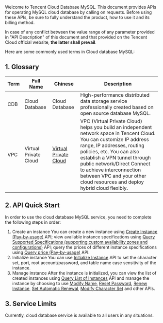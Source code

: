 Welcome to Tencent Cloud Database MySQL. This document provides APIs for operating MySQL cloud database by calling on requests. Before using these APIs, be sure to fully understand the product, how to use it and its billing method.

In case of any conflict between the value range of any parameter provided in "API Description" of this document and that provided on the Tencent Cloud official website, **the latter shall prevail**.

Here are some commonly used terms in Cloud database MySQL:
## 1. Glossary
| Term | Full Name  | Chinese | Description |
|---------|---------|---------|---------|
| CDB | Cloud Database | Cloud Database | High-performance distributed data storage service professionally created based on open source database MySQL. |
| VPC	 | Virtual Private Cloud	| [Virtual Private Cloud](/doc/api/245/908)	| VPC (Virtual Private Cloud) helps you build an independent network space in Tencent Cloud. You can customize IP address range, IP addresses, routing policies, etc. You can also establish a VPN tunnel through public network/Direct Connect to achieve interconnection between VPC and your other cloud resources and deploy hybrid cloud flexibly. |


## 2. API Quick Start
In order to use the cloud database MySQL service, you need to complete the following steps in order:
1. Create an instance
You can create a new instance using  [Create Instance (Pay-by-usage)](/doc/api/253/5175) API; view available instance specifications using [Query Supported Specifications (supporting custom availability zones and configurations)](/doc/api/253/6109) API; query the prices of different instance specifications using  [Query price (Pay-by-usage)](/doc/api/253/5176) API.
2. Initialize instance
You can use [Initialize Instance](/doc/api/253/5335) API to set the character set, port, root account/password, and table name case sensitivity of the instance.
3. Manage instance
After the instance is initialized, you can view the list of created instances using [Query List of Instances](/doc/api/253/1266) API and manage the instance by choosing to use [Modify Name](/doc/api/253/1270), [Reset Password](/doc/api/253/1271), [Renew Instance](/doc/api/253/1331), [Set Automatic Renewal](/doc/api/253/4112), [Modify Character Set](/doc/api/253/4113) and other APIs.


## 3. Service Limits
Currently, cloud database service is available to all users in any situations.

 
 

